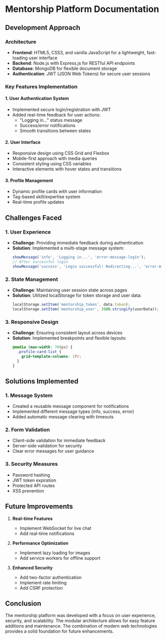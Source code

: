 # Mentorship Platform Documentation

## Development Approach

### Architecture
- **Frontend**: HTML5, CSS3, and vanilla JavaScript for a lightweight, fast-loading user interface
- **Backend**: Node.js with Express.js for RESTful API endpoints
- **Database**: MongoDB for flexible document storage
- **Authentication**: JWT (JSON Web Tokens) for secure user sessions

### Key Features Implementation

#### 1. User Authentication System
- Implemented secure login/registration with JWT
- Added real-time feedback for user actions:
  - "Logging in..." status message
  - Success/error notifications
  - Smooth transitions between states

#### 2. User Interface
- Responsive design using CSS Grid and Flexbox
- Mobile-first approach with media queries
- Consistent styling using CSS variables
- Interactive elements with hover states and transitions

#### 3. Profile Management
- Dynamic profile cards with user information
- Tag-based skill/expertise system
- Real-time profile updates

## Challenges Faced

### 1. User Experience
- **Challenge**: Providing immediate feedback during authentication
- **Solution**: Implemented a multi-stage message system:
  ```javascript
  showMessage('info', 'Logging in...', 'error-message-login');
  // After successful login
  showMessage('success', 'Login successful! Redirecting...', 'error-message-login');
  ```

### 2. State Management
- **Challenge**: Maintaining user session state across pages
- **Solution**: Utilized localStorage for token storage and user data:
  ```javascript
  localStorage.setItem('mentorship_token', data.token);
  localStorage.setItem('mentorship_user', JSON.stringify(userData));
  ```

### 3. Responsive Design
- **Challenge**: Ensuring consistent layout across devices
- **Solution**: Implemented breakpoints and flexible layouts:
  ```css
  @media (max-width: 768px) {
    .profile-card-list {
      grid-template-columns: 1fr;
    }
  }
  ```

## Solutions Implemented

### 1. Message System
- Created a reusable message component for notifications
- Implemented different message types (info, success, error)
- Added automatic message clearing with timeouts

### 2. Form Validation
- Client-side validation for immediate feedback
- Server-side validation for security
- Clear error messages for user guidance

### 3. Security Measures
- Password hashing
- JWT token expiration
- Protected API routes
- XSS prevention

## Future Improvements

1. **Real-time Features**
   - Implement WebSocket for live chat
   - Add real-time notifications

2. **Performance Optimization**
   - Implement lazy loading for images
   - Add service workers for offline support

3. **Enhanced Security**
   - Add two-factor authentication
   - Implement rate limiting
   - Add CSRF protection

## Conclusion

The mentorship platform was developed with a focus on user experience, security, and scalability. The modular architecture allows for easy feature additions and maintenance. The combination of modern web technologies provides a solid foundation for future enhancements.
